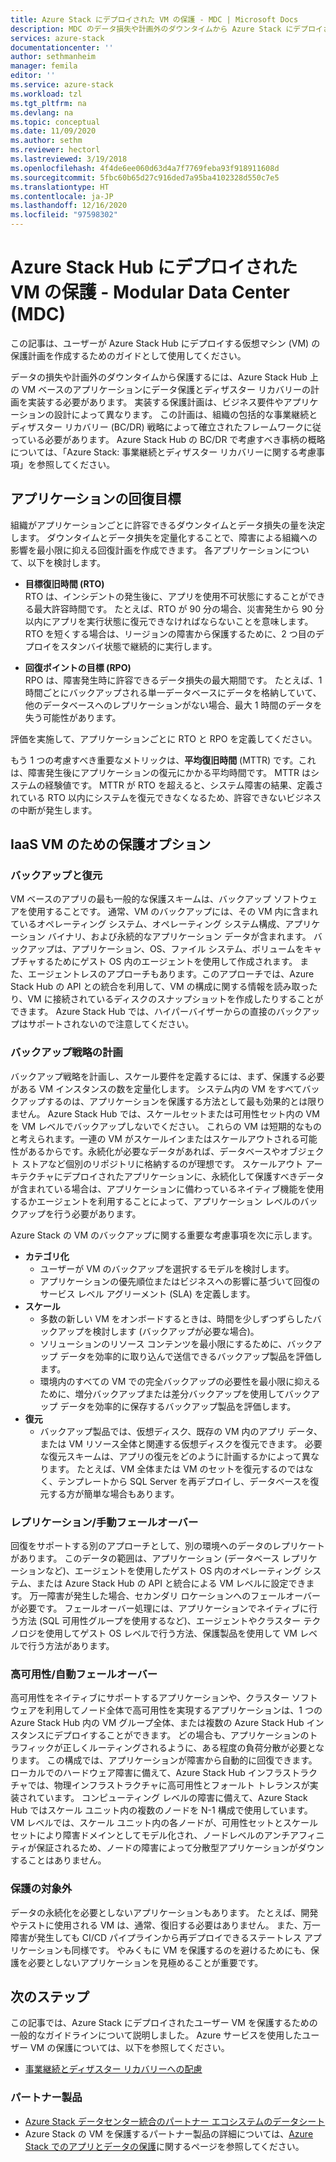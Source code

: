 ```yaml
---
title: Azure Stack にデプロイされた VM の保護 - MDC | Microsoft Docs
description: MDC のデータ損失や計画外のダウンタイムから Azure Stack にデプロイされた VM を保護するための復旧計画の作成方法について説明します。
services: azure-stack
documentationcenter: ''
author: sethmanheim
manager: femila
editor: ''
ms.service: azure-stack
ms.workload: tzl
ms.tgt_pltfrm: na
ms.devlang: na
ms.topic: conceptual
ms.date: 11/09/2020
ms.author: sethm
ms.reviewer: hectorl
ms.lastreviewed: 3/19/2018
ms.openlocfilehash: 4f4de6ee060d63d4a7f7769feba93f918911608d
ms.sourcegitcommit: 5fbc60b65d27c916ded7a95ba4102328d550c7e5
ms.translationtype: HT
ms.contentlocale: ja-JP
ms.lasthandoff: 12/16/2020
ms.locfileid: "97598302"
---
```

# <a name="protect-vms-deployed-on-azure-stack-hub---modular-data-center-mdc"></a>Azure Stack Hub にデプロイされた VM の保護 - Modular Data Center (MDC)

この記事は、ユーザーが Azure Stack Hub にデプロイする仮想マシン (VM) の保護計画を作成するためのガイドとして使用してください。

データの損失や計画外のダウンタイムから保護するには、Azure Stack Hub 上の VM ベースのアプリケーションにデータ保護とディザスター リカバリーの計画を実装する必要があります。 実装する保護計画は、ビジネス要件やアプリケーションの設計によって異なります。 この計画は、組織の包括的な事業継続とディザスター リカバリー (BC/DR) 戦略によって確立されたフレームワークに従っている必要があります。 Azure Stack Hub の BC/DR で考慮すべき事柄の概略については、「Azure Stack: 事業継続とディザスター リカバリーに関する考慮事項」を参照してください。

## <a name="application-recovery-objectives"></a>アプリケーションの回復目標

組織がアプリケーションごとに許容できるダウンタイムとデータ損失の量を決定します。 ダウンタイムとデータ損失を定量化することで、障害による組織への影響を最小限に抑える回復計画を作成できます。 各アプリケーションについて、以下を検討します。

- **目標復旧時間 (RTO)** \
    RTO は、インシデントの発生後に、アプリを使用不可状態にすることができる最大許容時間です。 たとえば、RTO が 90 分の場合、災害発生から 90 分以内にアプリを実行状態に復元できなければならないことを意味します。 RTO を短くする場合は、リージョンの障害から保護するために、2 つ目のデプロイをスタンバイ状態で継続的に実行します。

- **回復ポイントの目標 (RPO)** \
    RPO は、障害発生時に許容できるデータ損失の最大期間です。 たとえば、1 時間ごとにバックアップされる単一データベースにデータを格納していて、他のデータベースへのレプリケーションがない場合、最大 1 時間のデータを失う可能性があります。

評価を実施して、アプリケーションごとに RTO と RPO を定義してください。

もう 1 つの考慮すべき重要なメトリックは、**平均復旧時間** (MTTR) です。これは、障害発生後にアプリケーションの復元にかかる平均時間です。 MTTR はシステムの経験値です。 MTTR が RTO を超えると、システム障害の結果、定義されている RTO 以内にシステムを復元できなくなるため、許容できないビジネスの中断が発生します。

## <a name="protection-options-for-iaas-vms"></a>IaaS VM のための保護オプション

### <a name="backup-restore"></a>バックアップと復元

VM ベースのアプリの最も一般的な保護スキームは、バックアップ ソフトウェアを使用することです。 通常、VM のバックアップには、その VM 内に含まれているオペレーティング システム、オペレーティング システム構成、アプリケーション バイナリ、および永続的なアプリケーション データが含まれます。 バックアップは、アプリケーション、OS、ファイル システム、ボリュームをキャプチャするためにゲスト OS 内のエージェントを使用して作成されます。 また、エージェントレスのアプローチもあります。このアプローチでは、Azure Stack Hub の API との統合を利用して、VM の構成に関する情報を読み取ったり、VM に接続されているディスクのスナップショットを作成したりすることができます。 Azure Stack Hub では、ハイパーバイザーからの直接のバックアップはサポートされないので注意してください。

### <a name="planning-your-backup-strategy"></a>バックアップ戦略の計画

バックアップ戦略を計画し、スケール要件を定義するには、まず、保護する必要がある VM インスタンスの数を定量化します。 システム内の VM をすべてバックアップするのは、アプリケーションを保護する方法として最も効果的とは限りません。 Azure Stack Hub では、スケールセットまたは可用性セット内の VM を VM レベルでバックアップしないでください。 これらの VM は短期的なものと考えられます。一連の VM がスケールインまたはスケールアウトされる可能性があるからです。永続化が必要なデータがあれば、データベースやオブジェクト ストアなど個別のリポジトリに格納するのが理想です。 スケールアウト アーキテクチャにデプロイされたアプリケーションに、永続化して保護すべきデータが含まれている場合は、アプリケーションに備わっているネイティブ機能を使用するかエージェントを利用することによって、アプリケーション レベルのバックアップを行う必要があります。

Azure Stack の VM のバックアップに関する重要な考慮事項を次に示します。

- **カテゴリ化**
  - ユーザーが VM のバックアップを選択するモデルを検討します。
  - アプリケーションの優先順位またはビジネスへの影響に基づいて回復のサービス レベル アグリーメント (SLA) を定義します。
- **スケール**
  - 多数の新しい VM をオンボードするときは、時間を少しずつずらしたバックアップを検討します (バックアップが必要な場合)。
  - ソリューションのリソース コンテンツを最小限にするために、バックアップ データを効率的に取り込んで送信できるバックアップ製品を評価します。
  - 環境内のすべての VM での完全バックアップの必要性を最小限に抑えるために、増分バックアップまたは差分バックアップを使用してバックアップ データを効率的に保存するバックアップ製品を評価します。
- **復元**
  - バックアップ製品では、仮想ディスク、既存の VM 内のアプリ データ、または VM リソース全体と関連する仮想ディスクを復元できます。 必要な復元スキームは、アプリの復元をどのように計画するかによって異なります。 たとえば、VM 全体または VM のセットを復元するのではなく、テンプレートから SQL Server を再デプロイし、データベースを復元する方が簡単な場合もあります。

### <a name="replicationmanual-failover"></a>レプリケーション/手動フェールオーバー

回復をサポートする別のアプローチとして、別の環境へのデータのレプリケートがあります。 このデータの範囲は、アプリケーション (データベース レプリケーションなど)、エージェントを使用したゲスト OS 内のオペレーティング システム、または Azure Stack Hub の API と統合による VM レベルに設定できます。 万一障害が発生した場合、セカンダリ ロケーションへのフェールオーバーが必要です。 フェールオーバー処理には、アプリケーションでネイティブに行う方法 (SQL 可用性グループを使用するなど)、エージェントやクラスター テクノロジを使用してゲスト OS レベルで行う方法、保護製品を使用して VM レベルで行う方法があります。

### <a name="high-availabilityautomatic-failover"></a>高可用性/自動フェールオーバー

高可用性をネイティブにサポートするアプリケーションや、クラスター ソフトウェアを利用してノード全体で高可用性を実現するアプリケーションは、1 つの Azure Stack Hub 内の VM グループ全体、または複数の Azure Stack Hub インスタンスにデプロイすることができます。 どの場合も、アプリケーションのトラフィックが正しくルーティングされるように、ある程度の負荷分散が必要となります。 この構成では、アプリケーションが障害から自動的に回復できます。 ローカルでのハードウェア障害に備えて、Azure Stack Hub インフラストラクチャでは、物理インフラストラクチャに高可用性とフォールト トレランスが実装されています。 コンピューティング レベルの障害に備えて、Azure Stack Hub ではスケール ユニット内の複数のノードを N-1 構成で使用しています。 VM レベルでは、スケール ユニット内の各ノードが、可用性セットとスケール セットにより障害ドメインとしてモデル化され、ノードレベルのアンチアフィニティが保証されるため、ノードの障害によって分散型アプリケーションがダウンすることはありません。

### <a name="no-protection"></a>保護の対象外

データの永続化を必要としないアプリケーションもあります。 たとえば、開発やテストに使用される VM は、通常、復旧する必要はありません。 また、万一障害が発生しても CI/CD パイプラインから再デプロイできるステートレス アプリケーションも同様です。 やみくもに VM を保護するのを避けるためにも、保護を必要としないアプリケーションを見極めることが重要です。

<!-- ## Recommended topologies

Important considerations for your Azure Stack deployment: -->

## <a name="next-steps"></a>次のステップ

この記事では、Azure Stack にデプロイされたユーザー VM を保護するための一般的なガイドラインについて説明しました。 Azure サービスを使用したユーザー VM の保護については、以下を参照してください。

- [事業継続とディザスター リカバリーへの配慮](https://aka.ms/azurestackbcdrconsiderationswp)

### <a name="partner-products"></a>パートナー製品

- [Azure Stack データセンター統合のパートナー エコシステムのデータシート](https://aka.ms/azurestackbcdrpartners)
- Azure Stack の VM を保護するパートナー製品の詳細については、[Azure Stack でのアプリとデータの保護](https://azure.microsoft.com/blog/protecting-applications-and-data-on-azure-stack/)に関するページを参照してください。
